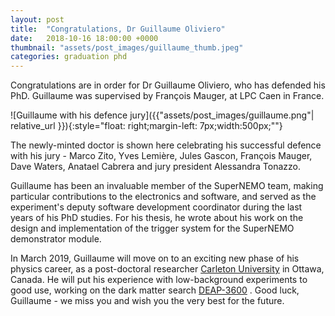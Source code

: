 ```yaml
---
layout: post
title:  "Congratulations, Dr Guillaume Oliviero"
date:   2018-10-16 18:00:00 +0000
thumbnail: "assets/post_images/guillaume_thumb.jpeg"
categories: graduation phd
---
```


Congratulations are in order for Dr Guillaume Oliviero, who has defended his PhD. Guillaume was supervised by François Mauger, at LPC Caen in France.

![Guillaume with his defence jury]({{"assets/post_images/guillaume.png"| relative_url }}){:style="float: right;margin-left: 7px;width:500px;""}

The newly-minted doctor is shown here celebrating his successful defence with his jury - Marco Zito, Yves Lemière, Jules Gascon, François Mauger, Dave Waters, Anatael Cabrera and jury president Alessandra Tonazzo.

Guillaume has been an invaluable member of the SuperNEMO team, making particular contributions to the electronics and software, and served as the experiment's deputy software development coordinator during the last years of his PhD studies. For his thesis, he wrote about his work on the design and implementation of the trigger system for the SuperNEMO demonstrator module.

In March 2019, Guillaume will move on to an exciting new phase of his physics career, as a post-doctoral researcher [Carleton University](https://carleton.ca) in Ottawa, Canada. He will put his experience with low-background experiments to good use, working on the dark matter search [DEAP-3600](http://deap3600.ca) . Good luck, Guillaume - we miss you and wish you the very best for the future.




